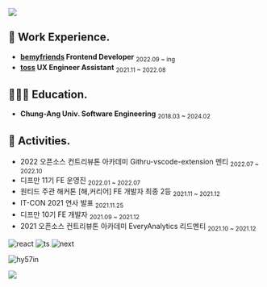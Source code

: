 ![](https://capsule-render.vercel.app/api?type=waving&height=250&color=gradient&text=Hyojiin%20Kim&textBg=false&section=header&fontAlign=50&fontAlignY=40)

## 🍎 Work Experience.

- **[bemyfriends](https://www.bemyfriends.com) Frontend Developer** <sub>2022.09 ~ ing</sub>
- **[toss](https://toss.im/) UX Engineer Assistant** <sub>2021.11 ~ 2022.08</sub>

## 👩🏻‍🎓 Education.

- **Chung-Ang Univ. Software Engineering** <sub>2018.03 ~ 2024.02</sub>

## 🐤 Activities.

- 2022 오픈소스 컨트리뷰톤 아카데미 Githru-vscode-extension 멘티 <sub>2022.07 ~ 2022.10</sub>
- 디프만 11기 FE 운영진 <sub>2022.01 ~ 2022.07</sub>
- 원티드 주관 해커톤 [해,커리어] FE 개발자 최종 2등 <sub>2021.11 ~ 2021.12</sub>
- IT-CON 2021 연사 발표 <sub>2021.11.25</sub>
- 디프만 10기 FE 개발자 <sub>2021.09 ~ 2021.12</sub>
- 2021 오픈소스 컨트리뷰톤 아카데미 EveryAnalytics 리드멘티 <sub>2021.10 ~ 2021.12</sub>


![react](https://img.shields.io/badge/React-20232A?style=for-the-badge&logo=react&logoColor=61DAFB) ![ts](https://img.shields.io/badge/TypeScript-007ACC?style=for-the-badge&logo=typescript&logoColor=white) ![next](https://img.shields.io/badge/Next.js-000?logo=nextdotjs&logoColor=fff&style=for-the-badge)


<p><img align="center" src="https://github-readme-stats.vercel.app/api?username=hy57in&show_icons=true&locale=en" alt="hy57in" /></p>
<a href="https://hits.seeyoufarm.com"><img src="https://hits.seeyoufarm.com/api/count/incr/badge.svg?url=https%3A%2F%2Fgithub.com%2Fhy57in&count_bg=%23FF9A87&title_bg=%23555555&icon=&icon_color=%23E7E7E7&title=hits&edge_flat=true"/></a>
